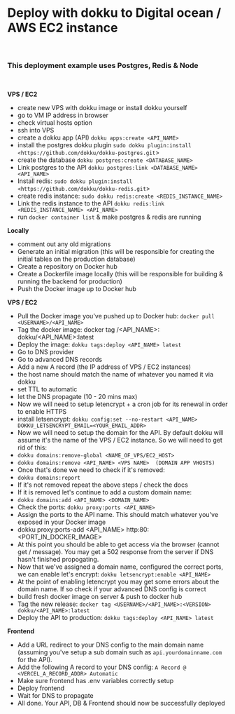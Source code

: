 # Deploy with dokku to Digital ocean / AWS EC2 instance 

&nbsp;

### This deployment example uses Postgres, Redis & Node 


&nbsp;

**VPS / EC2**
- create new VPS with dokku image or install dokku yourself 
- go to VM IP address in browser
- check virtual hosts option
- ssh into VPS
- create a dokku app (API) `dokku apps:create <API_NAME>`
- install the postgres dokku plugin `sudo dokku plugin:install <https://github.com/dokku/dokku-postgres.git`>
- create the database `dokku postgres:create <DATABASE_NAME>`
- Link postgres to the API `dokku postgres:link <DATABASE_NAME> <API_NAME>`
- Install redis: `sudo dokku plugin:install <https://github.com/dokku/dokku-redis.git`>
- create redis instance: `sudo dokku redis:create <REDIS_INSTANCE_NAME>`
- Link the redis instance to the API `dokku redis:link <REDIS_INSTANCE_NAME> <API_NAME>`
- run `docker container list` & make postgres & redis are running


**Locally** 
* comment out any old migrations 
* Generate an initial migration (this will be responsible for creating the initial tables on the production database)  
* Create a repository on Docker hub 
* Create a Dockerfile image locally (this will be responsible for building & running the backend for production)
* Push the Docker image up to Docker hub


**VPS / EC2** 
* Pull the Docker image you've pushed up to Docker hub: `docker pull <USERNAME>/<API_NAME>`
* Tag the docker image: docker tag <USERNAME>/<API_NAME>:<VERSION> dokku/<API_NAME>:latest
* Deploy the image: `dokku tags:deploy <API_NAME> latest`
* Go to DNS provider
* Go to advanced DNS records 
* Add a new A record (the IP address of VPS / EC2 instances)
* the host name should match the name of whatever you named it via dokku 
* set TTL to automatic 
* let the DNS propagate (10 - 20 mins max)
* Now we will need to setup letencrypt + a cron job for its renewal in order to enable HTTPS
* install letsencrypt: `dokku config:set --no-restart <API_NAME> DOKKU_LETSENCRYPT_EMAIL=<YOUR_EMAIL_ADDR>`
* Now we will need to setup the domain for the API. By default dokku will assume it's the name of the VPS / EC2 instance. So we will need to get rid of this: 
* `dokku domains:remove-global <NAME_OF_VPS/EC2_HOST>`
* `dokku domains:remove <API_NAME> <VPS NAME>  (DOMAIN APP VHOSTS)`
* Once that's done we need to check if it's removed: 
* `dokku domains:report`
* If it's not removed repeat the above steps / check the docs
* If it is removed let's continue to add a custom domain name: 
* `dokku domains:add <API_NAME> <DOMAIN_NAME>`
* Check the ports: `dokku proxy:ports <API_NAME>`
* Assign the ports to the API name. This should match whatever you've exposed in your Docker image
* dokku proxy:ports-add <API_NAME> http:80:<PORT_IN_DOCKER_IMAGE>
* At this point you should be able to get access via the browser (cannot get / message). You may get a 502 response from the server if DNS hasn't finished propogating.
* Now that we've assigned a domain name, configured the correct ports, we can enable let's encrypt:  `dokku letsencrypt:enable <API_NAME>`
* At the point of enabling letencrypt you may get some errors about the domain name. If so check if your advanced DNS config is correct
* build fresh docker image on server & push to docker hub
* Tag the new release: `docker tag <USERNAME>/<API_NAME>:<VERSION> dokku/<API_NAME>:latest`
* Deploy the API to production: `dokku tags:deploy <API_NAME> latest`


**Frontend**
* Add a URL redirect to your DNS config to the main domain name (assuming you've setup a sub domain such as `api.yourdomainname.com` for the API).
* Add the following A record to your DNS config: `A Record @ <VERCEL_A_RECORD_ADDR> Automatic`
* Make sure frontend has .env variables correctly setup 
* Deploy frontend 
* Wait for DNS to propagate 
* All done. Your API, DB & Frontend should now be successfully deployed
